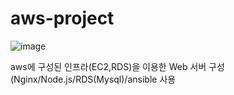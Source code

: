 # aws-project


![image](https://github.com/user-attachments/assets/489264e0-2160-4e77-be41-4eb5744391ce)

aws에 구성된 인프라(EC2,RDS)을 이용한 Web 서버 구성 (Nginx/Node.js/RDS(Mysql)/ansible 사용

